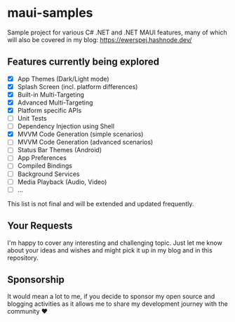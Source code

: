 # maui-samples
Sample project for various C# .NET and .NET MAUI features, many of which will also be covered in my blog: https://ewerspej.hashnode.dev/

## Features currently being explored ##

- [x] App Themes (Dark/Light mode)
- [x] Splash Screen (incl. platform differences)
- [x] Built-in Multi-Targeting
- [x] Advanced Multi-Targeting
- [x] Platform specific APIs
- [ ] Unit Tests
- [ ] Dependency Injection using Shell
- [x] MVVM Code Generation (simple scenarios)
- [ ] MVVM Code Generation (advanced scenarios)
- [ ] Status Bar Themes (Android)
- [ ] App Preferences
- [ ] Compiled Bindings
- [ ] Background Services
- [ ] Media Playback (Audio, Video)
- [ ] ...

This list is not final and will be extended and updated frequently.

## Your Requests ##

I'm happy to cover any interesting and challenging topic. Just let me know about your ideas and wishes and might pick it up in my blog and in this repository.

## Sponsorship ##

It would mean a lot to me, if you decide to sponsor my open source and blogging activities as it allows me to share my development journey with the community ❤️
